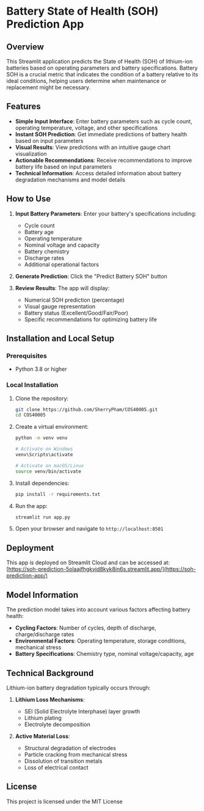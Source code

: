 # Battery State of Health (SOH) Prediction App

## Overview

This Streamlit application predicts the State of Health (SOH) of lithium-ion batteries based on operating parameters and battery specifications. Battery SOH is a crucial metric that indicates the condition of a battery relative to its ideal conditions, helping users determine when maintenance or replacement might be necessary.

## Features

- **Simple Input Interface**: Enter battery parameters such as cycle count, operating temperature, voltage, and other specifications
- **Instant SOH Prediction**: Get immediate predictions of battery health based on input parameters
- **Visual Results**: View predictions with an intuitive gauge chart visualization
- **Actionable Recommendations**: Receive recommendations to improve battery life based on input parameters
- **Technical Information**: Access detailed information about battery degradation mechanisms and model details

## How to Use

1. **Input Battery Parameters**: Enter your battery's specifications including:
   - Cycle count
   - Battery age
   - Operating temperature
   - Nominal voltage and capacity
   - Battery chemistry
   - Discharge rates
   - Additional operational factors

2. **Generate Prediction**: Click the "Predict Battery SOH" button

3. **Review Results**: The app will display:
   - Numerical SOH prediction (percentage)
   - Visual gauge representation
   - Battery status (Excellent/Good/Fair/Poor)
   - Specific recommendations for optimizing battery life

## Installation and Local Setup

### Prerequisites
- Python 3.8 or higher

### Local Installation

1. Clone the repository:
   ```bash
   git clone https://github.com/SherryPham/COS40005.git
   cd COS40005
   ```

2. Create a virtual environment:
   ```bash
   python -m venv venv
   
   # Activate on Windows
   venv\Scripts\activate
   
   # Activate on macOS/Linux
   source venv/bin/activate
   ```

3. Install dependencies:
   ```bash
   pip install -r requirements.txt
   ```

4. Run the app:
   ```bash
   streamlit run app.py
   ```

5. Open your browser and navigate to `http://localhost:8501`

## Deployment

This app is deployed on Streamlit Cloud and can be accessed at: [https://soh-prediction-5olaajfhgkvjd8kyk8in6s.streamlit.app/](https://soh-prediction-app/)

## Model Information

The prediction model takes into account various factors affecting battery health:

- **Cycling Factors**: Number of cycles, depth of discharge, charge/discharge rates
- **Environmental Factors**: Operating temperature, storage conditions, mechanical stress
- **Battery Specifications**: Chemistry type, nominal voltage/capacity, age

## Technical Background

Lithium-ion battery degradation typically occurs through:

1. **Lithium Loss Mechanisms**:
   - SEI (Solid Electrolyte Interphase) layer growth
   - Lithium plating
   - Electrolyte decomposition

2. **Active Material Loss**:
   - Structural degradation of electrodes
   - Particle cracking from mechanical stress
   - Dissolution of transition metals
   - Loss of electrical contact


## License

This project is licensed under the MIT License 


